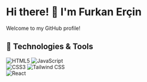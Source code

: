# Hi there! 👋 I'm Furkan Erçin

 Welcome to my GitHub profile!

## 🔧 Technologies & Tools

<div>
  <img src="https://img.shields.io/badge/HTML5-E34F26?logo=html5&logoColor=fff&style=flat" alt="HTML5">
  <img src="https://img.shields.io/badge/JavaScript-F7DF1E?logo=javascript&logoColor=000&style=flat" alt="JavaScript"><br>
  <img src="https://img.shields.io/badge/CSS3-1572B6?logo=css3&logoColor=fff&style=flat" alt="CSS3">
  <img src="https://img.shields.io/badge/Tailwind%20CSS-06B6D4?logo=tailwindcss&logoColor=fff&style=flat" alt="Tailwind CSS"><br>
  <img src="https://img.shields.io/badge/React-000000?logo=react&style=flat" alt="React">
</div>
